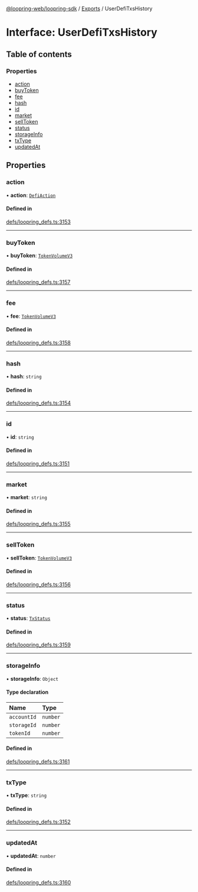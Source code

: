 [@loopring-web/loopring-sdk](../README.md) / [Exports](../modules.md) / UserDefiTxsHistory

# Interface: UserDefiTxsHistory

## Table of contents

### Properties

- [action](UserDefiTxsHistory.md#action)
- [buyToken](UserDefiTxsHistory.md#buytoken)
- [fee](UserDefiTxsHistory.md#fee)
- [hash](UserDefiTxsHistory.md#hash)
- [id](UserDefiTxsHistory.md#id)
- [market](UserDefiTxsHistory.md#market)
- [sellToken](UserDefiTxsHistory.md#selltoken)
- [status](UserDefiTxsHistory.md#status)
- [storageInfo](UserDefiTxsHistory.md#storageinfo)
- [txType](UserDefiTxsHistory.md#txtype)
- [updatedAt](UserDefiTxsHistory.md#updatedat)

## Properties

### action

• **action**: [`DefiAction`](../enums/DefiAction.md)

#### Defined in

[defs/loopring_defs.ts:3153](https://github.com/Loopring/loopring_sdk/blob/6d0be7c/src/defs/loopring_defs.ts#L3153)

___

### buyToken

• **buyToken**: [`TokenVolumeV3`](TokenVolumeV3.md)

#### Defined in

[defs/loopring_defs.ts:3157](https://github.com/Loopring/loopring_sdk/blob/6d0be7c/src/defs/loopring_defs.ts#L3157)

___

### fee

• **fee**: [`TokenVolumeV3`](TokenVolumeV3.md)

#### Defined in

[defs/loopring_defs.ts:3158](https://github.com/Loopring/loopring_sdk/blob/6d0be7c/src/defs/loopring_defs.ts#L3158)

___

### hash

• **hash**: `string`

#### Defined in

[defs/loopring_defs.ts:3154](https://github.com/Loopring/loopring_sdk/blob/6d0be7c/src/defs/loopring_defs.ts#L3154)

___

### id

• **id**: `string`

#### Defined in

[defs/loopring_defs.ts:3151](https://github.com/Loopring/loopring_sdk/blob/6d0be7c/src/defs/loopring_defs.ts#L3151)

___

### market

• **market**: `string`

#### Defined in

[defs/loopring_defs.ts:3155](https://github.com/Loopring/loopring_sdk/blob/6d0be7c/src/defs/loopring_defs.ts#L3155)

___

### sellToken

• **sellToken**: [`TokenVolumeV3`](TokenVolumeV3.md)

#### Defined in

[defs/loopring_defs.ts:3156](https://github.com/Loopring/loopring_sdk/blob/6d0be7c/src/defs/loopring_defs.ts#L3156)

___

### status

• **status**: [`TxStatus`](../enums/TxStatus.md)

#### Defined in

[defs/loopring_defs.ts:3159](https://github.com/Loopring/loopring_sdk/blob/6d0be7c/src/defs/loopring_defs.ts#L3159)

___

### storageInfo

• **storageInfo**: `Object`

#### Type declaration

| Name | Type |
| :------ | :------ |
| `accountId` | `number` |
| `storageId` | `number` |
| `tokenId` | `number` |

#### Defined in

[defs/loopring_defs.ts:3161](https://github.com/Loopring/loopring_sdk/blob/6d0be7c/src/defs/loopring_defs.ts#L3161)

___

### txType

• **txType**: `string`

#### Defined in

[defs/loopring_defs.ts:3152](https://github.com/Loopring/loopring_sdk/blob/6d0be7c/src/defs/loopring_defs.ts#L3152)

___

### updatedAt

• **updatedAt**: `number`

#### Defined in

[defs/loopring_defs.ts:3160](https://github.com/Loopring/loopring_sdk/blob/6d0be7c/src/defs/loopring_defs.ts#L3160)
